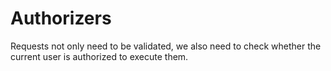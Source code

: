 # Authorizers

Requests not only need to be validated, we also need to check whether the current user is authorized to execute them.